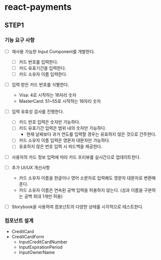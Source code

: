 # react-payments

## STEP1

### 기능 요구 사항

- [ ] 재사용 가능한 Input Component를 개발한다.

  - [ ] 카드 번호를 입력한다.
  - [ ] 카드 유효기간을 입력한다.
  - [ ] 카드 소유자 이름 입력한다.

- [ ] 입력 받은 카드 번호를 식별한다.

  - Visa: 4로 시작하는 16자리 숫자
  - MasterCard: 51~55로 시작하는 16자리 숫자

- [ ] 입력 유효성 검사를 진행한다.

  - [ ] 카드 번호 입력은 숫자만 가능하다.
  - [ ] 카드 유효기간 입력은 범위 내의 숫자만 가능하다.
    - 현재 날짜보다 과거 연도를 입력할 경우는 유효하지 않은 것으로 간주한다.
  - [ ] 카드 소유자 이름 입력은 영문자 대문자만 가능하다.
  - [ ] 유효하지 않은 번호 입력 시 피드백을 제공한다.

- [ ] 사용자의 카드 정보 입력에 따라 카드 프리뷰를 실시간으로 업데이트한다.

- [ ] 추가 UI/UX 개선사항

  - 카드 소유자 이름을 한글이나 영어 소문자로 입력해도 영문자 대문자로 변환해준다.
  - 카드 소유자 이름은 연속된 공백 입력을 허용하지 않는다. (성과 이름을 구분하는 공백 최대 1개만 허용)

- [ ] Storybook을 사용하여 컴포넌트의 다양한 상태를 시각적으로 테스트한다.

### 컴포넌트 설계

- CreditCard
- CreditCardForm
  - InputCreditCardNumber
  - InputExpirationPeriod
  - InputOwnerName
